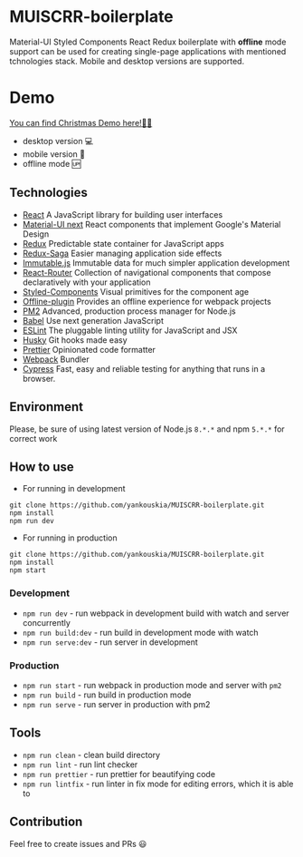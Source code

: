 # MUISCRR-boilerplate

Material-UI Styled Components React Redux boilerplate with __offline__ mode support can be used for creating single-page applications with mentioned tchnologies stack. Mobile and desktop versions are supported.

# Demo

[You can find Christmas Demo here!:christmas_tree::santa:](http://ec2-54-174-9-9.compute-1.amazonaws.com:3000/)
- desktop version :computer:
- mobile version :iphone:
- offline mode :up:

## Technologies

- [React](https://reactjs.org/) A JavaScript library for building user interfaces
- [Material-UI next](https://material-ui-next.com/) React components that implement Google's Material Design
- [Redux](https://redux.js.org/) Predictable state container for JavaScript apps
- [Redux-Saga](https://redux-saga.js.org/) Easier managing application side effects
- [Immutable.js](https://facebook.github.io/immutable-js/docs/) Immutable data for much simpler application development
- [React-Router](https://reacttraining.com/react-router/) Collection of navigational components that compose declaratively with your application
- [Styled-Components](https://www.styled-components.com/) Visual primitives for the component age
- [Offline-plugin](https://github.com/NekR/offline-plugin) Provides an offline experience for webpack projects
- [PM2](http://pm2.keymetrics.io/) Advanced, production process manager for Node.js
- [Babel](https://babeljs.io/) Use next generation JavaScript
- [ESLint](https://eslint.org/) The pluggable linting utility for JavaScript and JSX
- [Husky](https://github.com/typicode/husky) Git hooks made easy
- [Prettier](https://prettier.io) Opinionated code formatter
- [Webpack](https://webpack.js.org/) Bundler
- [Cypress](https://www.cypress.io/) Fast, easy and reliable testing for anything that runs in a browser.

## Environment

Please, be sure of using latest version of Node.js `8.*.*` and npm `5.*.*` for correct work

## How to use

- For running in development
```
git clone https://github.com/yankouskia/MUISCRR-boilerplate.git
npm install
npm run dev
```

- For running in production
```
git clone https://github.com/yankouskia/MUISCRR-boilerplate.git
npm install
npm start
```

### Development

- `npm run dev` - run webpack in development build with watch and server concurrently
- `npm run build:dev` - run build in development mode with watch
- `npm run serve:dev` - run server in development

### Production

- `npm run start` - run webpack in production mode and server with `pm2`
- `npm run build` - run build in production mode
- `npm run serve` - run server in production with pm2


## Tools

- `npm run clean` - clean build directory
- `npm run lint` - run lint checker
- `npm run prettier` - run prettier for beautifying code
- `npm run lintfix` - run linter in fix mode for editing errors, which it is able to

## Contribution

Feel free to create issues and PRs :smiley:

